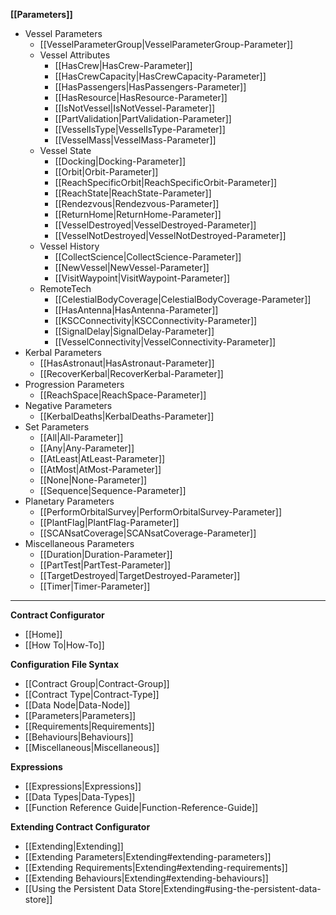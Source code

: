 **[[Parameters]]**
* Vessel Parameters
    * [[VesselParameterGroup|VesselParameterGroup-Parameter]]
    * Vessel Attributes
        * [[HasCrew|HasCrew-Parameter]]
        * [[HasCrewCapacity|HasCrewCapacity-Parameter]]
        * [[HasPassengers|HasPassengers-Parameter]]
        * [[HasResource|HasResource-Parameter]]
        * [[IsNotVessel|IsNotVessel-Parameter]]
        * [[PartValidation|PartValidation-Parameter]]
        * [[VesselIsType|VesselIsType-Parameter]]
        * [[VesselMass|VesselMass-Parameter]]
    * Vessel State
        * [[Docking|Docking-Parameter]]
        * [[Orbit|Orbit-Parameter]]
        * [[ReachSpecificOrbit|ReachSpecificOrbit-Parameter]]
        * [[ReachState|ReachState-Parameter]]
        * [[Rendezvous|Rendezvous-Parameter]]
        * [[ReturnHome|ReturnHome-Parameter]]
        * [[VesselDestroyed|VesselDestroyed-Parameter]]
        * [[VesselNotDestroyed|VesselNotDestroyed-Parameter]]
    * Vessel History
        * [[CollectScience|CollectScience-Parameter]]
        * [[NewVessel|NewVessel-Parameter]]
        * [[VisitWaypoint|VisitWaypoint-Parameter]]
    * RemoteTech
        * [[CelestialBodyCoverage|CelestialBodyCoverage-Parameter]]
        * [[HasAntenna|HasAntenna-Parameter]]
        * [[KSCConnectivity|KSCConnectivity-Parameter]]
        * [[SignalDelay|SignalDelay-Parameter]]
        * [[VesselConnectivity|VesselConnectivity-Parameter]]
* Kerbal Parameters
    * [[HasAstronaut|HasAstronaut-Parameter]]
    * [[RecoverKerbal|RecoverKerbal-Parameter]]
* Progression Parameters
    * [[ReachSpace|ReachSpace-Parameter]]
* Negative Parameters
    * [[KerbalDeaths|KerbalDeaths-Parameter]]
* Set Parameters
    * [[All|All-Parameter]]
    * [[Any|Any-Parameter]]
    * [[AtLeast|AtLeast-Parameter]]
    * [[AtMost|AtMost-Parameter]]
    * [[None|None-Parameter]]
    * [[Sequence|Sequence-Parameter]]
* Planetary Parameters
    * [[PerformOrbitalSurvey|PerformOrbitalSurvey-Parameter]]
    * [[PlantFlag|PlantFlag-Parameter]]
    * [[SCANsatCoverage|SCANsatCoverage-Parameter]]
* Miscellaneous Parameters
    * [[Duration|Duration-Parameter]]
    * [[PartTest|PartTest-Parameter]]
    * [[TargetDestroyed|TargetDestroyed-Parameter]]
    * [[Timer|Timer-Parameter]]

---

**Contract Configurator**
* [[Home]]
* [[How To|How-To]]

**Configuration File Syntax**
* [[Contract Group|Contract-Group]]
* [[Contract Type|Contract-Type]]
 * [[Data Node|Data-Node]]
 * [[Parameters|Parameters]]
 * [[Requirements|Requirements]]
 * [[Behaviours|Behaviours]]
* [[Miscellaneous|Miscellaneous]]

**Expressions**
* [[Expressions|Expressions]]
* [[Data Types|Data-Types]]
* [[Function Reference Guide|Function-Reference-Guide]]

**Extending Contract Configurator**
* [[Extending|Extending]]
 * [[Extending Parameters|Extending#extending-parameters]]
 * [[Extending Requirements|Extending#extending-requirements]]
 * [[Extending Behaviours|Extending#extending-behaviours]]
 * [[Using the Persistent Data Store|Extending#using-the-persistent-data-store]]
